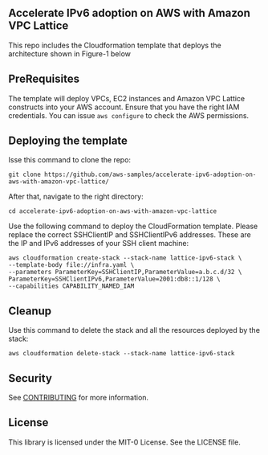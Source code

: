 ## Accelerate IPv6 adoption on AWS with Amazon VPC Lattice

This repo includes the Cloudformation template that deploys the architecture shown in Figure-1 below

## PreRequisites
The template will deploy VPCs, EC2 instances and Amazon VPC Lattice constructs into your AWS account. Ensure that you have the right IAM credentials. You can issue `aws configure` to check the AWS permissions.

## Deploying the template

Isse this command to clone the repo:
```
git clone https://github.com/aws-samples/accelerate-ipv6-adoption-on-aws-with-amazon-vpc-lattice/
```

After that, navigate to the right directory:
```
cd accelerate-ipv6-adoption-on-aws-with-amazon-vpc-lattice
```

Use the following command to deploy the CloudFormation template. Please replace the correct SSHClientIP and SSHClientIPv6 addresses. These are the IP and IPv6 addresses of your SSH client machine:

```
aws cloudformation create-stack --stack-name lattice-ipv6-stack \
--template-body file://infra.yaml \
--parameters ParameterKey=SSHClientIP,ParameterValue=a.b.c.d/32 \
ParameterKey=SSHClientIPv6,ParameterValue=2001:db8::1/128 \
--capabilities CAPABILITY_NAMED_IAM
```

## Cleanup
Use this command to delete the stack and all the resources deployed by the stack:
```
aws cloudformation delete-stack --stack-name lattice-ipv6-stack
```

## Security

See [CONTRIBUTING](CONTRIBUTING.md#security-issue-notifications) for more information.

## License

This library is licensed under the MIT-0 License. See the LICENSE file.

